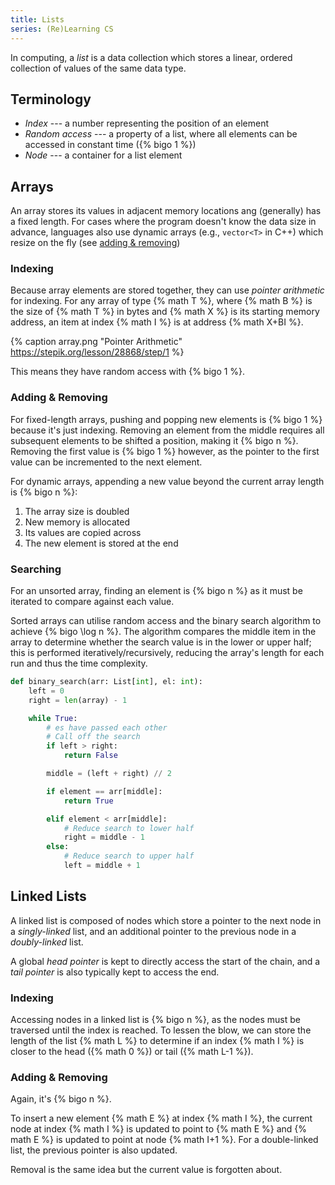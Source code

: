 ```yaml
---
title: Lists
series: (Re)Learning CS
---
```


In computing, a _list_ is a data collection which stores <!--excerpt-->a linear,
ordered collection of values of the same data type.<!--excerpt-->

## Terminology

- _Index_ --- a number representing the position of an element
- _Random access_ --- a property of a list, where all elements can be accessed
  in constant time ({% bigo 1 %})
- _Node_ --- a container for a list element

## Arrays

An array stores its values in adjacent memory locations ang (generally) has a
fixed length. For cases where the program doesn't know the data size in advance,
languages also use dynamic arrays (e.g., `vector<T>` in C++) which resize on the
fly (see [adding & removing](#Adding-amp-Removing))

### Indexing

Because array elements are stored together, they can use _pointer arithmetic_
for indexing. For any array of type {% math T %}, where {% math B %} is the size
of {% math T %} in bytes and {% math X %} is its starting memory address, an
item at index {% math I %} is at address {% math X+BI %}.

{% caption array.png "Pointer Arithmetic" https://stepik.org/lesson/28868/step/1 %}

This means they have random access with {% bigo 1 %}.

### Adding & Removing

For fixed-length arrays, pushing and popping new elements is {% bigo 1 %}
because it's just indexing. Removing an element from the middle requires all
subsequent elements to be shifted a position, making it {% bigo n %}. Removing
the first value is {% bigo 1 %} however, as the pointer to the first value can
be incremented to the next element.

For dynamic arrays, appending a new value beyond the current array length is {%
bigo n %}:

1. The array size is doubled
2. New memory is allocated
3. Its values are copied across
4. The new element is stored at the end

### Searching

For an unsorted array, finding an element is {% bigo n %} as it must be iterated
to compare against each value.

Sorted arrays can utilise random access and the binary search algorithm to
achieve {% bigo \log n %}. The algorithm compares the middle item in the array
to determine whether the search value is in the lower or upper half; this is
performed iteratively/recursively, reducing the array's length for each run and
thus the time complexity.

```python
def binary_search(arr: List[int], el: int):
    left = 0
    right = len(array) - 1

    while True:
        # es have passed each other
        # Call off the search
        if left > right:
            return False

        middle = (left + right) // 2

        if element == arr[middle]:
            return True

        elif element < arr[middle]:
            # Reduce search to lower half
            right = middle - 1
        else:
            # Reduce search to upper half
            left = middle + 1
```

## Linked Lists

A linked list is composed of nodes which store a pointer to the next node in a
_singly-linked_ list, and an additional pointer to the previous node in a
_doubly-linked_ list.

A global _head pointer_ is kept to directly access the start of the chain, and a
_tail pointer_ is also typically kept to access the end.

### Indexing

Accessing nodes in a linked list is {% bigo n %}, as the nodes must be traversed
until the index is reached. To lessen the blow, we can store the length of the
list {% math L %} to determine if an index {% math I %} is closer to the head
({% math 0 %}) or tail ({% math L-1 %}).

### Adding & Removing

Again, it's {% bigo n %}.

To insert a new element {% math E %} at index {% math I %}, the current node at
index {% math I %} is updated to point to {% math E %} and {% math E %} is
updated to point at node {% math I+1 %}. For a double-linked list, the previous
pointer is also updated.

Removal is the same idea but the current value is forgotten about.
